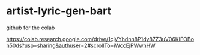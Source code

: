 # artist-lyric-gen-bart


github for the colab

https://colab.research.google.com/drive/1cjVYhdnn8P1dy87Z3uV06KIFOBon50ds?usp=sharing&authuser=2#scrollTo=iWccEjPWwhHW

